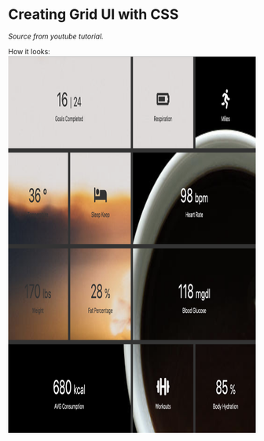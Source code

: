 # Creating Grid UI with CSS 
_Source from youtube tutorial._

How it looks: 
<img src="img/UI.png" alt="add_image" width="1024" height="768">
